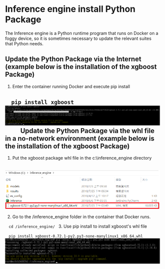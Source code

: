 **Inference engine install Python Package**
=============

The Inference engine is a Python runtime program that runs on Docker on a foggy device, so it is sometimes necessary to update the relevant suites that Python needs.

**Update the Python Package via the Internet (example below is the installation of the xgboost Package)**
-------------
1. Enter the container running Docker and execute pip install

    ```pip install xgboost```
    
    ![image](https://github.com/minikai/inference_engine_annotation_mqtt/blob/master/pip%20install%20xgboost.png?raw=true)
    
    
**Update the Python Package via the whl file in a no-network environment**
**(example below is the installation of the xgboost Package)**
-------------
1. Put the xgboost package whl file in the c:\inference_engine directory

    ![image](https://github.com/minikai/AFS_Inference_engine_doc/blob/master/whl%E8%B7%AF%E5%BE%91.png?raw=true)

2. Go to the /inference_engine folder in the container that Docker runs.

   ```cd /inference_engine/```
 
3. Use pip install to install xgboost's whl file

   ```pip install xgboost-0.72.1-py2.py3-none-manylinux1_x86_64.whl```
   
     ![image](https://github.com/minikai/inference_engine_annotation_mqtt/blob/master/pip%20install%20whl.png?raw=true)
